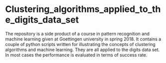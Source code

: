 # Clustering_algorithms_applied_to_the_digits_data_set
The repository is a side product of a course in pattern recognition and machine learning given at Goettingen university in spring 2018. It contains a couple of python scripts written for illustrating the concepts of clustering algorithms and machine learning. They are all applied to the digits data set. In most cases the performance is evaluated in terms of success rate. 
